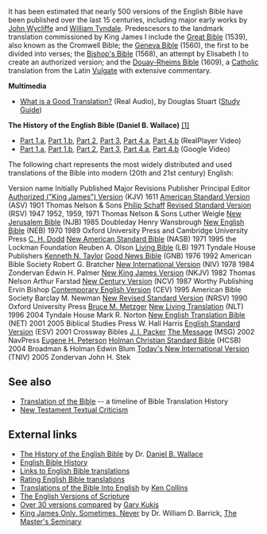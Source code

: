 It has been estimated that nearly 500 versions of the English Bible
have been published over the last 15 centuries, including major
early works by [John Wycliffe](John_Wycliffe "John Wycliffe") and
[William Tyndale](William_Tyndale "William Tyndale"). Predescesors
to the landmark translation commissioned by King James I include
the
[Great Bible](index.php?title=Great_Bible&action=edit&redlink=1 "Great Bible (page does not exist)")
(1539), also known as the Cromwell Bible; the
[Geneva Bible](index.php?title=Geneva_Bible&action=edit&redlink=1 "Geneva Bible (page does not exist)")
(1560), the first to be divided into verses; the
[Bishop's Bible](index.php?title=Bishop's_Bible&action=edit&redlink=1 "Bishop's Bible (page does not exist)")
(1568), an attempt by Elisabeth I to create an authorized version;
and the
[Douay-Rheims Bible](Douay-Rheims_Bible "Douay-Rheims Bible")
(1609), a [Catholic](Catholicism "Catholicism") translation from
the Latin [Vulgate](Vulgate "Vulgate") with extensive commentary.

**Multimedia**

-   [What is a Good Translation?](http://www.gordonconwell.edu/audio/dimensions/htsb/htsb02.ram)
    (Real Audio), by Douglas Stuart
    ([Study Guide](http://www.gordonconwell.edu/ockenga/dimensions/htsb/pdf/studying_02.pdf))

**The History of the English Bible (Daniel B. Wallace)**
[[1]](http://www.bible.org/series.php?series_id=117)

-   [Part 1.a](http://media.bible.org/mp3/tc1a.rm),
    [Part 1.b](http://media.bible.org/mp3/tc1b.rm),
    [Part 2](http://media.bible.org/mp3/tc2.rm),
    [Part 3](http://media.bible.org/mp3/tc3.rm),
    [Part 4.a](http://media.bible.org/mp3/tc4a.rm),
    [Part 4.b](http://media.bible.org/mp3/tc4b.rm) (RealPlayer Video)
-   [Part 1.a](http://video.google.com/videoplay?docid=4768087733170017395&hl=en),
    [Part 1.b](http://video.google.com/videoplay?docid=8068710057935035074&hl=en),
    [Part 2](http://video.google.com/videoplay?docid=4816662356531717010&hl=en),
    [Part 3](http://video.google.com/videoplay?docid=6671452886326951691&hl=en),
    [Part 4.a](http://video.google.com/videoplay?docid=-855642323873260795&hl=en),
    [Part 4.b](http://video.google.com/videoplay?docid=586888343925575580&hl=en)
    (Google Video)

The following chart represents the most widely distributed and used
translations of the Bible into modern (20th and 21st century)
English:

Version name
Initially Published
Major Revisions
Publisher
Principal Editor
[Authorized ("King James") Version](King_James_Version "King James Version")
(KJV)
1611
[American Standard Version](American_Standard_Version "American Standard Version")
(ASV)
1901
Thomas Nelson & Sons
[Philip Schaff](Philip_Schaff "Philip Schaff")
[Revised Standard Version](Revised_Standard_Version "Revised Standard Version")
(RSV)
1947
1952, 1959, 1971
Thomas Nelson & Sons
Luther Weigle
[New Jerusalem Bible](New_Jerusalem_Bible "New Jerusalem Bible")
(NJB)
1985
Doubleday
Henry Wansbrough
[New English Bible](index.php?title=New_English_Bible&action=edit&redlink=1 "New English Bible (page does not exist)")
(NEB)
1970
1989
Oxford University Press and Cambridge University Press
[C. H. Dodd](C._H._Dodd "C. H. Dodd")
[New American Standard Bible](New_American_Standard_Bible "New American Standard Bible")
(NASB)
1971
1995
the Lockman Foundation
Reuben A. Olson
[Living Bible](Living_Bible "Living Bible") (LB)
1971
Tyndale House Publishers
[Kenneth N. Taylor](index.php?title=Kenneth_N._Taylor&action=edit&redlink=1 "Kenneth N. Taylor (page does not exist)")
[Good News Bible](index.php?title=Good_News_Bible&action=edit&redlink=1 "Good News Bible (page does not exist)")
(GNB)
1976
1992
American Bible Society
Robert G. Bratcher
[New International Version](New_International_Version "New International Version")
(NIV)
1978
1984
Zondervan
Edwin H. Palmer
[New King James Version](New_King_James_Version "New King James Version")
(NKJV)
1982
Thomas Nelson
Arthur Farstad
[New Century Version](index.php?title=New_Century_Version&action=edit&redlink=1 "New Century Version (page does not exist)")
(NCV)
1987
Worthy Publishing
Ervin Bishop
[Contemporary English Version](index.php?title=Contemporary_English_Version&action=edit&redlink=1 "Contemporary English Version (page does not exist)")
(CEV)
1995
American Bible Society
Barclay M. Newman
[New Revised Standard Version](New_Revised_Standard_Version "New Revised Standard Version")
(NRSV)
1990
Oxford University Press
[Bruce M. Metzger](Bruce_M._Metzger "Bruce M. Metzger")
[New Living Translation](New_Living_Translation "New Living Translation")
(NLT)
1996
2004
Tyndale House
Mark R. Norton
[New English Translation Bible](NET "NET") (NET)
2001
2005
Biblical Studies Press
W. Hall Harris
[English Standard Version](English_Standard_Version "English Standard Version")
(ESV)
2001
Crossway Bibles
[J. I. Packer](J._I._Packer "J. I. Packer")
[The Message](The_Message "The Message") (MSG)
2002
NavPress
[Eugene H. Peterson](Eugene_Peterson "Eugene Peterson")
[Holman Christian Standard Bible](Holman_Christian_Standard_Bible "Holman Christian Standard Bible")
(HCSB)
2004
Broadman & Holman
Edwin Blum
[Today's New International Version](TNIV "TNIV") (TNIV)
2005
Zondervan
John H. Stek


## See also

-   [Translation of the Bible](Translation_of_the_Bible "Translation of the Bible")
    -- a timeline of Bible Translation History
-   [New Testament Textual Criticism](New_Testament_Textual_Criticism "New Testament Textual Criticism")

## External links

-   [The History of the English Bible](http://www.bible.org/series.php?series_id=117)
    by Dr. [Daniel B. Wallace](Daniel_B._Wallace "Daniel B. Wallace")
-   [English Bible History](http://www.greatsite.com/timeline-english-bible-history/)
-   [Links to English Bible translations](http://www.geocities.com/bible_translation/english.htm)
-   [Rating English Bible translations](http://www.geocities.com/pastorkeith/bible_translations.html)
-   [Translations of the Bible Into English](http://www.kencollins.com/bible-t2.htm)
    by [Ken Collins](http://www.kencollins.com/)
-   [The English Versions of Scripture](http://www.bible-researcher.com/versions.html)
-   [Over 30 versions compared](http://kukis.org/Eng_trans/Bible_Translations.htm)
    by [Gary Kukis](http://kukis.org/)
-   [King James Only, Sometimes, Never](http://audio.gracechurch.org/sc/2006notes/King%20James%20Only,%20Barrick.pdf)
    by Dr. William D. Barrick,
    [The Master's Seminary](Master's_Seminary "Master's Seminary")



